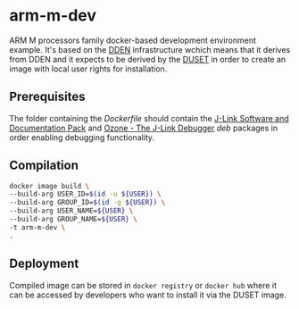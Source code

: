 # arm-m-dev

ARM M processors family docker-based development environment example.
It's based on the [DDEN](https://hub.docker.com/repository/docker/psugrg/dden/general)
infrastructure wchich means that it derives from DDEN and it expects to be
derived by the [DUSET](https://github.com/psugrg/duset) in order to create
an image with local user rights for installation.

## Prerequisites

The folder containing the *Dockerfile* should contain the
[J-Link Software and Documentation Pack](https://www.segger.com/downloads/jlink/#J-LinkSoftwareAndDocumentationPack)
and [Ozone - The J-Link Debugger](https://www.segger.com/downloads/jlink/#Ozone)
*deb* packages in order enabling debugging functionality.

## Compilation

```bash
docker image build \
--build-arg USER_ID=$(id -u ${USER}) \
--build-arg GROUP_ID=$(id -g ${USER}) \
--build-arg USER_NAME=${USER} \
--build-arg GROUP_NAME=${USER} \
-t arm-m-dev \
.
```

## Deployment

Compiled image can be stored in `docker registry` or `docker hub` where it
can be accessed by developers who want to install it via the DUSET image.
